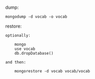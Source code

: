 
dump:

    mongodump -d vocab -o vocab


restore:

    optionally:

        mongo
        use vocab
        db.dropDatabase()

    and then:

        mongorestore -d vocab vocab/vocab